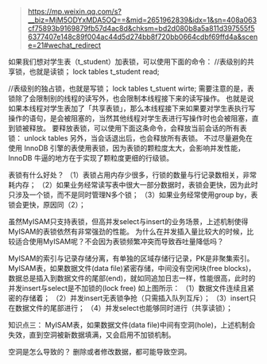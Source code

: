 > https://mp.weixin.qq.com/s?__biz=MjM5ODYxMDA5OQ==&mid=2651962839&idx=1&sn=408a063cf75893b9169879fb57d4ac8d&chksm=bd2d080b8a5a811d397555f56377407e148c89f004ac44d5d274bb8f720bb0664cdbf69ffd4a&scene=21#wechat_redirect

如果我们想对学生表（t_student）加表锁，可以使用下面的命令：
//表级别的共享锁，也就是读锁；
lock tables t_student read;

//表级别的独占锁，也就是写锁；
lock tables t_stuent wirte;
需要注意的是，表锁除了会限制别的线程的读写外，也会限制本线程接下来的读写操作。
也就是说如果本线程对学生表加了「共享表锁」，那么本线程接下来如果要对学生表执行写操作的语句，是会被阻塞的，当然其他线程对学生表进行写操作时也会被阻塞，直到锁被释放。
要释放表锁，可以使用下面这条命令，会释放当前会话的所有表锁：
unlock tables
另外，当会话退出后，也会释放所有表锁。
不过尽量避免在使用 InnoDB 引擎的表使用表锁，因为表锁的颗粒度太大，会影响并发性能，InnoDB 牛逼的地方在于实现了颗粒度更细的行级锁。

表锁有什么好处？
（1）表锁占用内存少很多，行锁的数量与行记录数相关，非常耗内存；
（2）如果业务经常读写表中很大一部分数据时，表锁会更快，因为此时只涉及一个锁，而不是同时管理N多个锁；
（3）如果业务经常使用group by，表锁会更快，原因同（2）；

虽然MyISAM只支持表锁，但高并发select与insert的业务场景，上述机制使得MyISAM的表锁依然有非常强劲的性能。
为什么在并发插入量比较大的时候，比较适合使用MyISAM呢？不会因为表锁频繁冲突而导致吞吐量降低吗？

MyISAM的索引与记录存储分离，有单独的区域存储行记录，PK是非聚集索引。
MyISAM表，如果数据文件(data file)紧密存储，中间没有空闲块(free blocks)，数据总是插入到数据文件的尾部(end)，就如同追加日志一样，性能很高，此时的并发insert与select是不加锁的(lock free)
如上图所示：
（1）数据文件连续且紧密的存储着；
（2）并发insert无表锁争抢（只需插入队列互斥）；
（3）insert只在数据文件的尾部进行；
（4）并发select也能够同时进行（共享读锁）；
 
知识点三：
MyISAM表，如果数据文件(data file)中间有空洞(hole)，上述机制会失效，直到空洞被新数据填满，又会启用不加锁机制。
 
空洞是怎么导致的？
删除或者修改数据，都可能导致空洞。